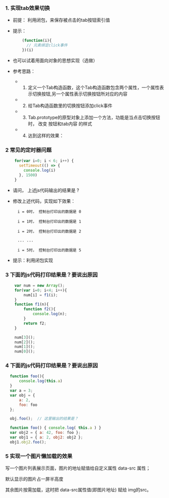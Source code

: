 ### 1. 实现tab效果切换
- 前提： 利用闭包，来保存被点击的tab按钮索引值
- 提示： 
  ```js
      (function(i){
        // 元素绑定click事件
      })(i)
  ```

- 也可以试着用面向对象的思想实现（选做）
- 参考思路： 
  - 1. 定义一个Tab构造函数，这个Tab构造函数包含两个属性，一个属性表示切换按钮,另一个属性表示切换按钮所对应的内容
  - 2. 给Tab构造函数里的切换按钮添加click事件
  - 3. Tab.prototype的原型对象上添加一个方法，功能是当点击切换按钮时， 改变 按钮和tab内容 的样式
  - 4. 达到这样的效果：


### 2 常见的定时器问题
```js
    for(var i=0; i < 6; i++) {
      setTimeout(() => {
        console.log(i)
      }, 1500)
    }
```

- 请问， 上述js代码输出的结果是 ?

- 修改上述代码，实现如下效果：
  ```
    i = 0时， 控制台打印出的数据是 0

    i = 1时， 控制台打印出的数据是 1

    i = 2时， 控制台打印出的数据是 2

    ... ... 

    i = 5时， 控制台打印出的数据是 5
  ```
- 提示：利用闭包实现


### 3 下面的js代码打印结果是？要说出原因
```js
    var num = new Array();
    for(var i=0; i<4; i++){
        num[i] = f1(i);
    }
    function f1(n){
        function f2(){
            console.log(n);
        }
        return f2;
    }

    num[3]();
    num[2]();
    num[1]();
    num[0]();
```


### 4 下面的js代码打印结果是？要说出原因
```js
  function foo(){
      console.log(this.a)
  }
  var a = 3;
  var obj = {
      a: 2,
      foo: foo
  };

  obj.foo();  // 这里输出的结果是？
```

```js
  function foo() { console.log( this.a ) }
  var obj2 = { a: 42, foo: foo };
  var obj1 = { a: 2, obj2: obj2 };
  obj1.obj2.foo();
```


### 5 实现一个图片懒加载的效果
写一个图片列表展示页面，图片的地址赋值给自定义属性 data-src 属性；

默认显示的图片占一屏半高度

其余图片按需加载，这时把 data-src属性值(即图片地址) 赋给 img的src。 

